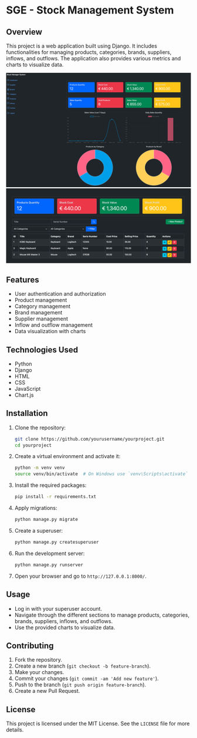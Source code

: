 # SGE - Stock Management System

## Overview

This project is a web application built using Django. It includes functionalities for managing products, categories,
brands, suppliers, inflows, and outflows. The application also provides various metrics and charts to visualize data.

![SGE - Stock Management System](dashboard.png)
![SGE - Stock Management System](list.png)

## Features

- User authentication and authorization
- Product management
- Category management
- Brand management
- Supplier management
- Inflow and outflow management
- Data visualization with charts

## Technologies Used

- Python
- Django
- HTML
- CSS
- JavaScript
- Chart.js

## Installation

1. Clone the repository:
    ```bash
    git clone https://github.com/yourusername/yourproject.git
    cd yourproject
    ```

2. Create a virtual environment and activate it:
    ```bash
    python -m venv venv
    source venv/bin/activate  # On Windows use `venv\Scripts\activate`
    ```

3. Install the required packages:
    ```bash
    pip install -r requirements.txt
    ```

4. Apply migrations:
    ```bash
    python manage.py migrate
    ```

5. Create a superuser:
    ```bash
    python manage.py createsuperuser
    ```

6. Run the development server:
    ```bash
    python manage.py runserver
    ```

7. Open your browser and go to `http://127.0.0.1:8000/`.

## Usage

- Log in with your superuser account.
- Navigate through the different sections to manage products, categories, brands, suppliers, inflows, and outflows.
- Use the provided charts to visualize data.

## Contributing

1. Fork the repository.
2. Create a new branch (`git checkout -b feature-branch`).
3. Make your changes.
4. Commit your changes (`git commit -am 'Add new feature'`).
5. Push to the branch (`git push origin feature-branch`).
6. Create a new Pull Request.

## License

This project is licensed under the MIT License. See the `LICENSE` file for more details.